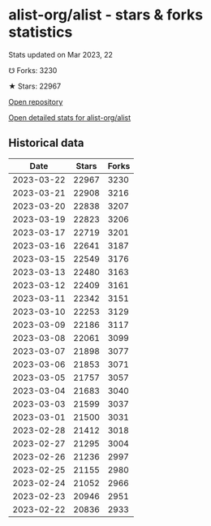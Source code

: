 # alist-org/alist - stars & forks statistics

Stats updated on Mar 2023, 22

☋ Forks: 3230

★ Stars: 22967

[Open repository](https://github.com/alist-org/alist)

[Open detailed stats for alist-org/alist](https://reviewgithub.com/rep/alist-org/alist)

## Historical data
| Date | Stars | Forks |
|------|-------|-------|
| 2023-03-22 | 22967 | 3230 | 
| 2023-03-21 | 22908 | 3216 | 
| 2023-03-20 | 22838 | 3207 | 
| 2023-03-19 | 22823 | 3206 | 
| 2023-03-17 | 22719 | 3201 | 
| 2023-03-16 | 22641 | 3187 | 
| 2023-03-15 | 22549 | 3176 | 
| 2023-03-13 | 22480 | 3163 | 
| 2023-03-12 | 22409 | 3161 | 
| 2023-03-11 | 22342 | 3151 | 
| 2023-03-10 | 22253 | 3129 | 
| 2023-03-09 | 22186 | 3117 | 
| 2023-03-08 | 22061 | 3099 | 
| 2023-03-07 | 21898 | 3077 | 
| 2023-03-06 | 21853 | 3071 | 
| 2023-03-05 | 21757 | 3057 | 
| 2023-03-04 | 21683 | 3040 | 
| 2023-03-03 | 21599 | 3037 | 
| 2023-03-01 | 21500 | 3031 | 
| 2023-02-28 | 21412 | 3018 | 
| 2023-02-27 | 21295 | 3004 | 
| 2023-02-26 | 21236 | 2997 | 
| 2023-02-25 | 21155 | 2980 | 
| 2023-02-24 | 21052 | 2966 | 
| 2023-02-23 | 20946 | 2951 | 
| 2023-02-22 | 20836 | 2933 | 

